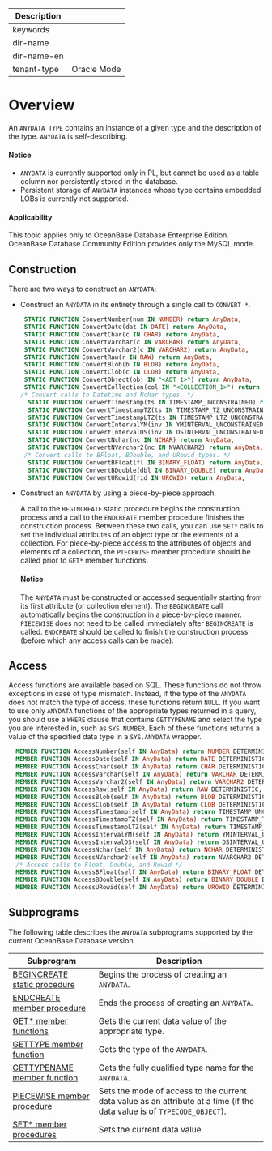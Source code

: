 | Description   |                 |
|---------------|-----------------|
| keywords      |                 |
| dir-name      |                 |
| dir-name-en   |                 |
| tenant-type   | Oracle Mode     |

# Overview

An `ANYDATA TYPE` contains an instance of a given type and the description of the type. `ANYDATA` is self-describing.
  
  <main id="notice" type='notice'>
    <h4>Notice</h4>
    <ul>
    <li><code>ANYDATA</code> is currently supported only in PL, but cannot be used as a table column nor persistently stored in the database. </li>
    <li>Persistent storage of <code>ANYDATA</code> instances whose type contains embedded LOBs is currently not supported. </li>
    </ul>
  </main>

<main id="notice" >
  <h4>Applicability</h4>
  <p>This topic applies only to OceanBase Database Enterprise Edition. OceanBase Database Community Edition provides only the MySQL mode. </p>
</main>


## Construction

There are two ways to construct an `ANYDATA`:

* Construct an `ANYDATA` in its entirety through a single call to `CONVERT *`.

   ```sql
    STATIC FUNCTION ConvertNumber(num IN NUMBER) return AnyData,
    STATIC FUNCTION ConvertDate(dat IN DATE) return AnyData,
    STATIC FUNCTION ConvertChar(c IN CHAR) return AnyData,
    STATIC FUNCTION ConvertVarchar(c IN VARCHAR) return AnyData,
    STATIC FUNCTION ConvertVarchar2(c IN VARCHAR2) return AnyData,
    STATIC FUNCTION ConvertRaw(r IN RAW) return AnyData,
    STATIC FUNCTION ConvertBlob(b IN BLOB) return AnyData,
    STATIC FUNCTION ConvertClob(c IN CLOB) return AnyData,
    STATIC FUNCTION ConvertObject(obj IN "<ADT_1>") return AnyData,
    STATIC FUNCTION ConvertCollection(col IN "<COLLECTION_1>") return AnyData,
   /* Convert calls to Datetime and Nchar types. */
     STATIC FUNCTION ConvertTimestamp(ts IN TIMESTAMP_UNCONSTRAINED) return AnyData,
     STATIC FUNCTION ConvertTimestampTZ(ts IN TIMESTAMP_TZ_UNCONSTRAINED) return AnyData,
     STATIC FUNCTION ConvertTimestampLTZ(ts IN TIMESTAMP_LTZ_UNCONSTRAINED) return AnyData,
     STATIC FUNCTION ConvertIntervalYM(inv IN YMINTERVAL_UNCONSTRAINED) return AnyData,
     STATIC FUNCTION ConvertIntervalDS(inv IN DSINTERVAL_UNCONSTRAINED) return AnyData,
     STATIC FUNCTION ConvertNchar(nc IN NCHAR) return AnyData,
     STATIC FUNCTION ConvertNVarchar2(nc IN NVARCHAR2) return AnyData,
    /* Convert calls to BFloat, BDouble, and URowid types. */
     STATIC FUNCTION ConvertBFloat(fl IN BINARY_FLOAT) return AnyData,
     STATIC FUNCTION ConvertBDouble(dbl IN BINARY_DOUBLE) return AnyData,
     STATIC FUNCTION ConvertURowid(rid IN UROWID) return AnyData,
   ```




* Construct an `ANYDATA` by using a piece-by-piece approach.

   A call to the `BEGINCREATE` static procedure begins the construction process and a call to the `ENDCREATE` member procedure finishes the construction process. Between these two calls, you can use `SET*` calls to set the individual attributes of an object type or the elements of a collection. For piece-by-piece access to the attributes of objects and elements of a collection, the `PIECEWISE` member procedure should be called prior to `GET*` member functions.
     <main id="notice" type='notice'>
       <h4>Notice</h4>
       <p>The <code>ANYDATA</code> must be constructed or accessed sequentially starting from its first attribute (or collection element). The <code>BEGINCREATE</code> call automatically begins the construction in a piece-by-piece manner. <code>PIECEWISE</code> does not need to be called immediately after <code>BEGINCREATE</code> is called. <code>ENDCREATE</code> should be called to finish the construction process (before which any access calls can be made). </p>
     </main>





## Access

Access functions are available based on SQL. These functions do not throw exceptions in case of type mismatch. Instead, if the type of the `ANYDATA` does not match the type of access, these functions return `NULL`. If you want to use only `ANYDATA` functions of the appropriate types returned in a query, you should use a `WHERE` clause that contains `GETTYPENAME` and select the type you are interested in, such as `SYS.NUMBER`. Each of these functions returns a value of the specified data type in a `SYS.ANYDATA` wrapper.

```sql
  MEMBER FUNCTION AccessNumber(self IN AnyData) return NUMBER DETERMINISTIC,
  MEMBER FUNCTION AccessDate(self IN AnyData) return DATE DETERMINISTIC,
  MEMBER FUNCTION AccessChar(self IN AnyData) return CHAR DETERMINISTIC,
  MEMBER FUNCTION AccessVarchar(self IN AnyData) return VARCHAR DETERMINISTIC,
  MEMBER FUNCTION AccessVarchar2(self IN AnyData) return VARCHAR2 DETERMINISTIC,
  MEMBER FUNCTION AccessRaw(self IN AnyData) return RAW DETERMINISTIC,
  MEMBER FUNCTION AccessBlob(self IN AnyData) return BLOB DETERMINISTIC,
  MEMBER FUNCTION AccessClob(self IN AnyData) return CLOB DETERMINISTIC,
  MEMBER FUNCTION AccessTimestamp(self IN AnyData) return TIMESTAMP_UNCONSTRAINED DETERMINISTIC,
  MEMBER FUNCTION AccessTimestampTZ(self IN AnyData) return TIMESTAMP_TZ_UNCONSTRAINED DETERMINISTIC,
  MEMBER FUNCTION AccessTimestampLTZ(self IN AnyData) return TIMESTAMP_LTZ_UNCONSTRAINED DETERMINISTIC,
  MEMBER FUNCTION AccessIntervalYM(self IN AnyData) return YMINTERVAL_UNCONSTRAINED DETERMINISTIC,
  MEMBER FUNCTION AccessIntervalDS(self IN AnyData) return DSINTERVAL_UNCONSTRAINED DETERMINISTIC,
  MEMBER FUNCTION AccessNchar(self IN AnyData) return NCHAR DETERMINISTIC,
  MEMBER FUNCTION AccessNVarchar2(self IN AnyData) return NVARCHAR2 DETERMINISTIC,
  /* Access calls to Float, Double, and Rowid */
  MEMBER FUNCTION AccessBFloat(self IN AnyData) return BINARY_FLOAT DETERMINISTIC,
  MEMBER FUNCTION AccessBDouble(self IN AnyData) return BINARY_DOUBLE DETERMINISTIC,
  MEMBER FUNCTION AccessURowid(self IN AnyData) return UROWID DETERMINISTIC;
```



## Subprograms

The following table describes the `ANYDATA` subprograms supported by the current OceanBase Database version.


| Subprogram | Description |
|-----------------------------------------------|-----------------------------------------------|
| [BEGINCREATE static procedure](../27800.anydata-type-oracle/200.begincreate-static-stored-procedure-oracle.md) | Begins the process of creating an `ANYDATA`.  |
| [ENDCREATE member procedure](../27800.anydata-type-oracle/300.endcreate-stored-procedure-oracle.md) | Ends the process of creating an `ANYDATA`.  |
| [GET* member functions](../27800.anydata-type-oracle/400.get-member-stored-procedure-oracle.md) | Gets the current data value of the appropriate type.  |
| [GETTYPE member function](../27800.anydata-type-oracle/500.gettype-member-function-oracle.md) | Gets the type of the `ANYDATA`.  |
| [GETTYPENAME member function](../27800.anydata-type-oracle/600.get-oracle.md) | Gets the fully qualified type name for the `ANYDATA`.  |
| [PIECEWISE member procedure](../27800.anydata-type-oracle/700.gettypename-member-function-oracle.md) | Sets the mode of access to the current data value as an attribute at a time (if the data value is of `TYPECODE_OBJECT`). |
| [SET* member procedures](../27800.anydata-type-oracle/800.set-member-stored-procedure-oracle.md) | Sets the current data value.  |


